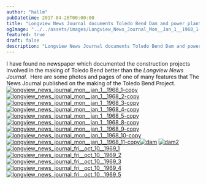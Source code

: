 ```yaml
---
author: "hallm"
pubDatetime: 2017-04-26T00:00:00
title: "Longview News Journal documents Toledo Bend Dam and power plant construction"
ogImage: "../../assets/images/Longview_News_Journal_Mon__Jan_1__1968_1-copy.jpg"
featured: true
draft: false
description: "Longview News Journal documents Toledo Bend Dam and power plant construction"
---
```


I have found no newspaper which documented the construction projects involved in the making of Toledo Bend better than the _Longview News Journal_.  Here are some photos and pages of one of many features that The News Journal published on the making of the Toledo Bend Project.[![longview_news_journal_mon__jan_1__1968_1-copy](images/Longview_News_Journal_Mon__Jan_1__1968_1-copy.jpg)](https://allthingssabine.com/wp-content/uploads/2017/04/Longview_News_Journal_Mon__Jan_1__1968_1-copy.jpg) [![longview_news_journal_mon__jan_1__1968_2-copy](images/Longview_News_Journal_Mon__Jan_1__1968_2-copy.jpg)](https://allthingssabine.com/wp-content/uploads/2017/04/Longview_News_Journal_Mon__Jan_1__1968_2-copy.jpg) [![longview_news_journal_mon__jan_1__1968_3-copy](images/Longview_News_Journal_Mon__Jan_1__1968_3-copy.jpg)](https://allthingssabine.com/wp-content/uploads/2017/04/Longview_News_Journal_Mon__Jan_1__1968_3-copy.jpg) [![longview_news_journal_mon__jan_1__1968_4-copy](images/Longview_News_Journal_Mon__Jan_1__1968_4-copy.jpg)](https://allthingssabine.com/wp-content/uploads/2017/04/Longview_News_Journal_Mon__Jan_1__1968_4-copy.jpg) [![longview_news_journal_mon__jan_1__1968_5-copy](images/Longview_News_Journal_Mon__Jan_1__1968_5-copy.jpg)](https://allthingssabine.com/wp-content/uploads/2017/04/Longview_News_Journal_Mon__Jan_1__1968_5-copy.jpg)   [![longview_news_journal_mon__jan_1__1968_8-copy](images/Longview_News_Journal_Mon__Jan_1__1968_8-copy.jpg)](https://allthingssabine.com/wp-content/uploads/2017/04/Longview_News_Journal_Mon__Jan_1__1968_8-copy.jpg) [![longview_news_journal_mon__jan_1__1968_9-copy](images/Longview_News_Journal_Mon__Jan_1__1968_9-copy.jpg)](https://allthingssabine.com/wp-content/uploads/2017/04/Longview_News_Journal_Mon__Jan_1__1968_9-copy.jpg) [![longview_news_journal_mon__jan_1__1968_10-copy](images/Longview_News_Journal_Mon__Jan_1__1968_10-copy.jpg)](https://allthingssabine.com/wp-content/uploads/2017/04/Longview_News_Journal_Mon__Jan_1__1968_10-copy.jpg) [![longview_news_journal_mon__jan_1__1968_11-copy](images/Longview_News_Journal_Mon__Jan_1__1968_11-copy.jpg)](https://allthingssabine.com/wp-content/uploads/2017/04/Longview_News_Journal_Mon__Jan_1__1968_11-copy.jpg)[![dam](images/dam.jpg)](https://allthingssabine.com/wp-content/uploads/2017/04/dam.jpg) [![dam2](images/dam2.jpg)](https://allthingssabine.com/wp-content/uploads/2017/04/dam2.jpg) [![longview_news_journal_fri__oct_10__1969_1](images/Longview_News_Journal_Fri__Oct_10__1969_1.jpg)](https://allthingssabine.com/wp-content/uploads/2017/04/Longview_News_Journal_Fri__Oct_10__1969_1.jpg) [![longview_news_journal_fri__oct_10__1969_2](images/Longview_News_Journal_Fri__Oct_10__1969_2.jpg)](https://allthingssabine.com/wp-content/uploads/2017/04/Longview_News_Journal_Fri__Oct_10__1969_2.jpg) [![longview_news_journal_fri__oct_10__1969_3](images/Longview_News_Journal_Fri__Oct_10__1969_3.jpg)](https://allthingssabine.com/wp-content/uploads/2017/04/Longview_News_Journal_Fri__Oct_10__1969_3.jpg) [![longview_news_journal_fri__oct_10__1969_4](images/Longview_News_Journal_Fri__Oct_10__1969_4.jpg)](https://allthingssabine.com/wp-content/uploads/2017/04/Longview_News_Journal_Fri__Oct_10__1969_4.jpg) [![longview_news_journal_fri__oct_10__1969_5](images/Longview_News_Journal_Fri__Oct_10__1969_5.jpg)](https://allthingssabine.com/wp-content/uploads/2017/04/Longview_News_Journal_Fri__Oct_10__1969_5.jpg)